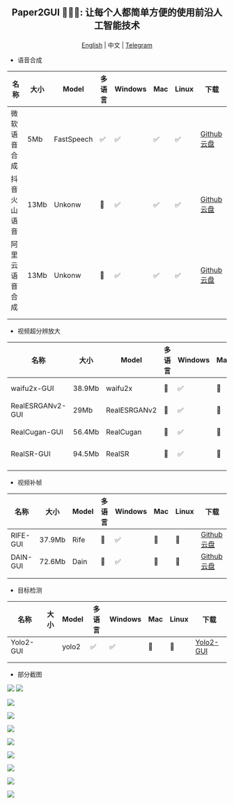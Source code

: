 ##  <p align="center"> Paper2GUI 🚀🚀🌟: 让每个人都简单方便的使用前沿人工智能技术 </p>

<p align="center"><a href="README.md">English</a> | 中文 | <a href="https://t.me/baiyueblog">Telegram</a></p>

- 语音合成

| 名称           | 大小 | Model      | 多语言 | Windows | Mac | Linux | 下载                                                                                                                        |
| -------------- | ---- | ---------- | ------ | ------- | --- | ----- | --------------------------------------------------------------------------------------------------------------------------- |
| 微软语音合成   | 5Mb  | FastSpeech | ✅      | ✅       | ✅   | ✅     | [Github](https://github.com/Baiyuetribe/paper2gui/releases/tag/Published) [云盘](https://www.aliyundrive.com/s/2b4hyudGkni) |
| 抖音火山语音   | 13Mb | Unkonw     | 🔲      | ✅       | ✅   | ✅     | [Github](https://github.com/Baiyuetribe/paper2gui/releases/tag/Published) [云盘](https://www.aliyundrive.com/s/2b4hyudGkni) |
| 阿里云语音合成 | 13Mb | Unkonw     | 🔲      | ✅       | ✅   | ✅     | [Github](https://github.com/Baiyuetribe/paper2gui/releases/tag/Published) [云盘](https://www.aliyundrive.com/s/2b4hyudGkni) |
|                |      |            |        |         |     |       |                                                                                                                             |
|                |      |            |        |         |     |       |                                                                                                                             |  |

- 视频超分辨放大
  
| 名称             | 大小   | Model        | 多语言 | Windows | Mac | Linux | 下载                                                                                                                        |
| ---------------- | ------ | ------------ | ------ | ------- | --- | ----- | --------------------------------------------------------------------------------------------------------------------------- |
| waifu2x-GUI      | 38.9Mb | waifu2x      | 🔲      | ✅       | 🔲   | 🔲     | [Github](https://github.com/Baiyuetribe/paper2gui/releases/tag/Published) [云盘](https://www.aliyundrive.com/s/2b4hyudGkni) |
| RealESRGANv2-GUI | 29Mb   | RealESRGANv2 | 🔲      | ✅       | 🔲   | 🔲     | [Github](https://github.com/Baiyuetribe/paper2gui/releases/tag/Published) [云盘](https://www.aliyundrive.com/s/2b4hyudGkni) |
| RealCugan-GUI    | 56.4Mb | RealCugan    | 🔲      | ✅       | 🔲   | 🔲     | [Github](https://github.com/Baiyuetribe/paper2gui/releases/tag/Published) [云盘](https://www.aliyundrive.com/s/2b4hyudGkni) |
| RealSR-GUI       | 94.5Mb | RealSR       | 🔲      | ✅       | 🔲   | 🔲     | [Github](https://github.com/Baiyuetribe/paper2gui/releases/tag/Published) [云盘](https://www.aliyundrive.com/s/2b4hyudGkni) |
|                  |        |              |        |         |     |       |                                                                                                                             |
|                  |        |              |        |         |     |       |


- 视频补帧
  
| 名称     | 大小   | Model | 多语言 | Windows | Mac | Linux | 下载                                                                                                                        |
| -------- | ------ | ----- | ------ | ------- | --- | ----- | --------------------------------------------------------------------------------------------------------------------------- |
| RIFE-GUI | 37.9Mb | Rife  | 🔲      | ✅       | 🔲   | 🔲     | [Github](https://github.com/Baiyuetribe/paper2gui/releases/tag/Published) [云盘](https://www.aliyundrive.com/s/2b4hyudGkni) |
| DAIN-GUI | 72.6Mb | Dain  | 🔲      | ✅       | 🔲   | 🔲     | [Github](https://github.com/Baiyuetribe/paper2gui/releases/tag/Published) [云盘](https://www.aliyundrive.com/s/2b4hyudGkni) |
|          |        |       |        |         |     |       |                                                                                                                             |
|          |        |       |        |         |     |       |                                                                                                                             |


- 目标检测

| 名称      | 大小 | Model | 多语言 | Windows | Mac | Linux | 下载                                                  |
| --------- | ---- | ----- | ------ | ------- | --- | ----- | ----------------------------------------------------- |
| Yolo2-GUI |      | yolo2 | ✅      | ✅       | 🔲   | 🔲     | [Yolo2-GUI](https://github.com/Baiyuetribe/paper2gui) |
|           |      |       |        |         |     |       |                                                       |
|           |      |       |        |         |     |       |                                                       |  |



- 部分截图

![](docs/images/huoshan_tts.png)
![](docs/images/microsoft_tts.gif)

![](docs/images/rife-gui.gif)

![](docs/images/dain-gui.png)

![](docs/images/waifu2x-gui.png)

![](docs/images/RealESRGANv2-GUI.png)

![](docs/images/realcugan-gui.png)

![](docs/images/realsr-gui.png)

![](docs/images/aliyun-tts.png)

![](docs/images/yalo2screen.gif)